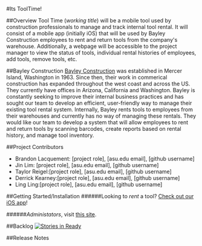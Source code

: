 #Its ToolTime!

##Overview
Tool Time (*working title*) will be a mobile tool used by construction professionals to manage and track internal tool rental. It will consist of a mobile app (initially iOS) that will be used by Bayley Construction employees to rent and return tools from the company's warehouse. Additionally, a webpage will be accessible to the project manager to view the status of tools, individual rental histories of employees, add tools, remove tools, etc. 

##Bayley Construction
[Bayley Construction](http://www.bayley.net/) was established in Mercer Island, Washington in 1963. Since then, their work in commerical construction has expanded throughout the west coast and across the US. They currently have offices in Arizona, California and Washington. Bayley is constantly seeking to improve their internal business practices and has sought our team to develop an efficient, user-friendly way to manage their existing tool rental system. Internally, Bayley rents tools to employees from their warehouses and currently has no way of managing these rentals. They would like our team to develop a system that will allow employees to rent and return tools by scanning barcodes, create reports based on rental history, and manage tool inventory. 

##Project Contributors
* Brandon Lacquement: [project role], [asu.edu email], [github username]
* Jin Lim: [project role], [asu.edu email], [github username]
* Taylor Reigel:[project role], [asu.edu email], [github username]
* Derrick Kearney:[project role], [asu.edu email], [github username]
* Ling Ling:[project role], [asu.edu email], [github username]

##Getting Started/Installation
######Looking to *rent* a tool? [Check out our iOS app](https://itunes.apple.com/us/genre/ios/id36?mt=8)!

######*Administators*, visit [this site](http://www.bayley.net/tooltime).

##Backlog [![Stories in Ready](https://badge.waffle.io/asu-cis-capstone/tooltime.png?label=ready&title=Ready)](https://waffle.io/asu-cis-capstone/tooltime)

##Release Notes
